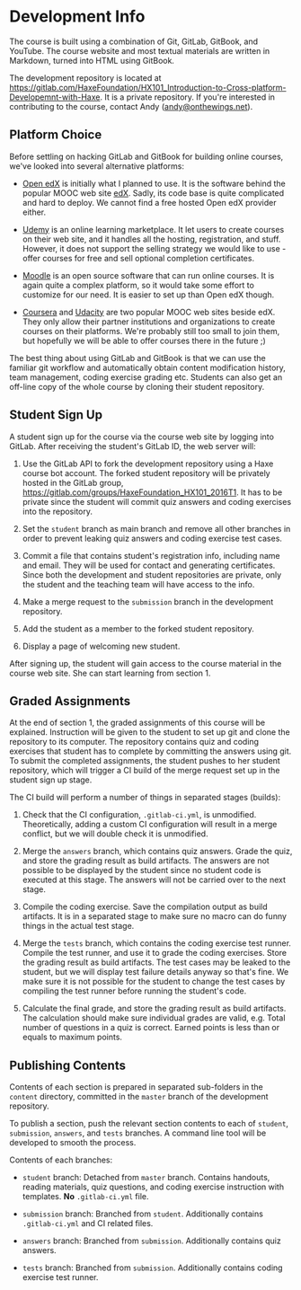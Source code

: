 # Development Info

The course is built using a combination of Git, GitLab, GitBook, and YouTube.
The course website and most textual materials are written in Markdown, turned into HTML using GitBook.

The development repository is located at https://gitlab.com/HaxeFoundation/HX101_Introduction-to-Cross-platform-Developemnt-with-Haxe.
It is a private repository. If you're interested in contributing to the course, contact Andy (andy@onthewings.net).

## Platform Choice

Before settling on hacking GitLab and GitBook for building online courses, we've looked into several alternative platforms:

 * [Open edX](https://open.edx.org/) is initially what I planned to use. It is the software behind the popular MOOC web site [edX](https://www.edx.org/). Sadly, its code base is quite complicated and hard to deploy. We cannot find a free hosted Open edX provider either.

 * [Udemy](https://www.udemy.com/) is an online learning marketplace. It let users to create courses on their web site, and it handles all the hosting, registration, and stuff. However, it does not support the selling strategy we would like to use - offer courses for free and sell optional completion certificates.

 * [Moodle](https://moodle.org/) is an open source software that can run online courses. It is again quite a complex platform, so it would take some effort to customize for our need. It is easier to set up than Open edX though.

 * [Coursera](https://www.coursera.org/) and [Udacity](https://www.udacity.com/) are two popular MOOC web sites beside edX. They only allow their partner institutions and organizations to create courses on their platforms. We're probably still too small to join them, but hopefully we will be able to offer courses there in the future ;)

The best thing about using GitLab and GitBook is that we can use the familiar git workflow and automatically obtain content modification history, team management, coding exercise grading etc. Students can also get an off-line copy of the whole course by cloning their student repository.

## Student Sign Up

A student sign up for the course via the course web site by logging into GitLab.
After receiving the student's GitLab ID, the web server will:

 1. Use the GitLab API to fork the development repository using a Haxe course bot account. The forked student repository will be privately hosted in the GitLab group, https://gitlab.com/groups/HaxeFoundation_HX101_2016T1. It has to be private since the student will commit quiz answers and coding exercises into the repository.

 2. Set the `student` branch as main branch and remove all other branches in order to prevent leaking quiz answers and coding exercise test cases.

 3. Commit a file that contains student's registration info, including name and email. They will be used for contact and generating certificates. Since both the development and student repositories are private, only the student and the teaching team will have access to the info.

 4. Make a merge request to the `submission` branch in the development repository.

 5. Add the student as a member to the forked student repository.

 6. Display a page of welcoming new student.

After signing up, the student will gain access to the course material in the course web site.
She can start learning from section 1.

## Graded Assignments

At the end of section 1, the graded assignments of this course will be explained.
Instruction will be given to the student to set up git and clone the repository to its computer.
The repository contains quiz and coding exercises that student has to complete by committing the answers using git.
To submit the completed assignments, the student pushes to her student repository,
which will trigger a CI build of the merge request set up in the student sign up stage.

The CI build will perform a number of things in separated stages (builds):

 1. Check that the CI configuration, `.gitlab-ci.yml`, is unmodified. Theoretically, adding a custom CI configuration will result in a merge conflict, but we will double check it is unmodified.

 2. Merge the `answers` branch, which contains quiz answers. Grade the quiz, and store the grading result as build artifacts. The answers are not possible to be displayed by the student since no student code is executed at this stage. The answers will not be carried over to the next stage.

 3. Compile the coding exercise. Save the compilation output as build artifacts. It is in a separated stage to make sure no macro can do funny things in the actual test stage.

 4. Merge the `tests` branch, which contains the coding exercise test runner. Compile the test runner, and use it to grade the coding exercises. Store the grading result as build artifacts. The test cases may be leaked to the student, but we will display test failure details anyway so that's fine. We make sure it is not possible for the student to change the test cases by compiling the test runner before running the student's code.

 5. Calculate the final grade, and store the grading result as build artifacts. The calculation should make sure individual grades are valid, e.g. Total number of questions in a quiz is correct. Earned points is less than or equals to maximum points.

## Publishing Contents

Contents of each section is prepared in separated sub-folders in the `content` directory,
committed in the `master` branch of the development repository.

To publish a section, push the relevant section contents to each of `student`, `submission`, `answers`, and `tests` branches.
A command line tool will be developed to smooth the process.

Contents of each branches:

 * `student` branch: Detached from `master` branch. Contains handouts, reading materials, quiz questions, and coding exercise instruction with templates. **No** `.gitlab-ci.yml` file.

 * `submission` branch: Branched from `student`. Additionally contains `.gitlab-ci.yml` and CI related files.

 * `answers` branch: Branched from `submission`. Additionally contains quiz answers.

 * `tests` branch: Branched from `submission`. Additionally contains coding exercise test runner.

